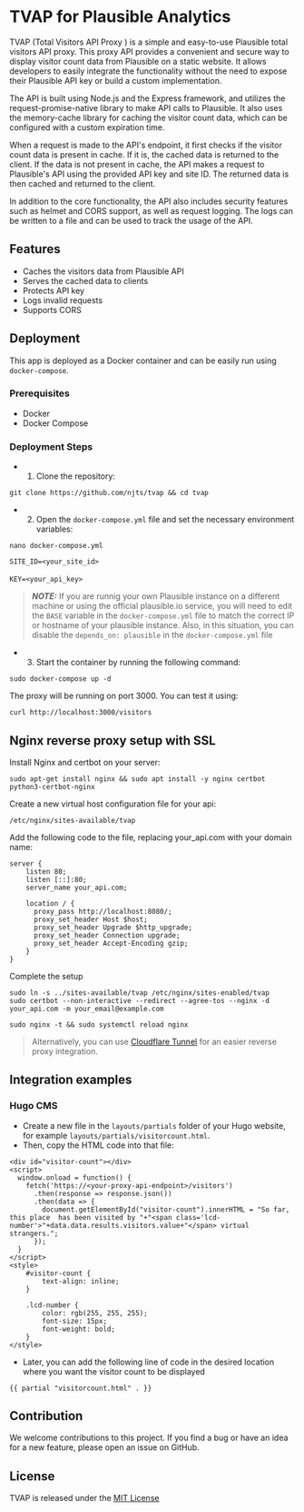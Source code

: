 # TVAP for Plausible Analytics

TVAP (Total Visitors API Proxy ) is a simple and easy-to-use Plausible total visitors API proxy.
This proxy API provides a convenient and secure way to display visitor count data from Plausible on a static website. It allows developers to easily integrate the functionality without the need to expose their Plausible API key or build a custom implementation.

The API is built using Node.js and the Express framework, and utilizes the request-promise-native library to make API calls to Plausible. It also uses the memory-cache library for caching the visitor count data, which can be configured with a custom expiration time.

When a request is made to the API's endpoint, it first checks if the visitor count data is present in cache. If it is, the cached data is returned to the client. If the data is not present in cache, the API makes a request to Plausible's API using the provided API key and site ID. The returned data is then cached and returned to the client.

In addition to the core functionality, the API also includes security features such as helmet and CORS support, as well as request logging. The logs can be written to a file and can be used to track the usage of the API.

## Features

- Caches the visitors data from Plausible API
- Serves the cached data to clients
- Protects API key
- Logs invalid requests
- Supports CORS

## Deployment

This app is deployed as a Docker container and can be easily run using `docker-compose`.

### Prerequisites

- Docker
- Docker Compose

### Deployment Steps

- 1. Clone the repository:

```
git clone https://github.com/njts/tvap && cd tvap
```

- 2. Open the `docker-compose.yml` file and set the necessary environment variables:

```
nano docker-compose.yml
```

`SITE_ID=<your_site_id>`
<br/><br/>
`KEY=<your_api_key>`

> **_NOTE:_** If you are runnig your own Plausible instance on a different machine or using the official plausible.io service, you will need to edit the `BASE` variable in the `docker-compose.yml` file to match the correct IP or hostname of your plausible instance. Also, in this situation, you can disable the `depends_on: plausible` in the `docker-compose.yml` file


- 3. Start the container by running the following command:

```
sudo docker-compose up -d
```

The proxy will be running on port 3000.
You can test it using:

```
curl http://localhost:3000/visitors
```
## Nginx reverse proxy setup with SSL

Install Nginx and certbot on your server:
```
sudo apt-get install nginx && sudo apt install -y nginx certbot python3-certbot-nginx
```
Create a new virtual host configuration file for your api:
```
/etc/nginx/sites-available/tvap
```
Add the following code to the file, replacing your_api.com with your domain name:
```
server {
    listen 80;
    listen [::]:80;
    server_name your_api.com;

    location / {
      proxy_pass http://localhost:8080/;
      proxy_set_header Host $host;
      proxy_set_header Upgrade $http_upgrade;
      proxy_set_header Connection upgrade;
      proxy_set_header Accept-Encoding gzip;
    }
}
```
Complete the setup
```
sudo ln -s ../sites-available/tvap /etc/nginx/sites-enabled/tvap
sudo certbot --non-interactive --redirect --agree-tos --nginx -d your_api.com -m your_email@example.com
```
```
sudo nginx -t && sudo systemctl reload nginx
```
>  Alternatively, you can use [Cloudflare Tunnel](https://developers.cloudflare.com/tunnel/) for an easier reverse proxy integration.
## Integration examples

### Hugo CMS

- Create a new file in the `layouts/partials` folder of your Hugo website, for example `layouts/partials/visitorcount.html`.
- Then, copy the HTML code into that file:

```
<div id="visitor-count"></div>
<script>
  window.onload = function() {
    fetch('https://<your-proxy-api-endpoint>/visitors')
      .then(response => response.json())
      .then(data => {
        document.getElementById("visitor-count").innerHTML = "So far, this place  has been visited by "+"<span class='lcd-number'>"+data.data.results.visitors.value+"</span> virtual strangers.";
      });
  }
</script>
<style>
    #visitor-count {
        text-align: inline;
    }

    .lcd-number {
        color: rgb(255, 255, 255);
        font-size: 15px;
        font-weight: bold;
    }
</style>
```
- Later, you can add the following line of code in the desired location where you want the visitor count to be displayed

```
{{ partial "visitorcount.html" . }}
```

## Contribution

We welcome contributions to this project. If you find a bug or have an idea for a new feature, please open an issue on GitHub.

## License

TVAP is released under the [MIT License](https://github.com/njts/tvap/blob/master/LICENSE)
